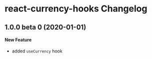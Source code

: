 # react-currency-hooks Changelog

## 1.0.0 beta 0 (2020-01-01)
#### New Feature
- added `useCurrency` hook
